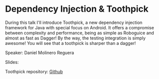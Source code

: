 # Dependency Injection & Toothpick

During this talk I'll introduce Toothpick, a new dependency injection framework for Java with special focus on Android.
It offers a compromise between complexity and performance, being as simple as Roboguice and almost as fast as Dagger!
By the way, the testing integration is simply awesome!
You will see that a toothpick is sharper than a dagger!

Speaker: Daniel Molinero Reguera

Slides: 

Toothpick repository: [Github](https://github.com/stephanenicolas/toothpick)
